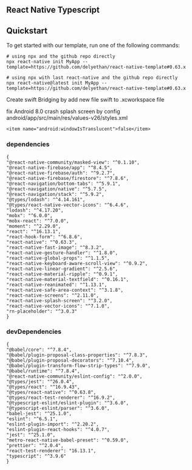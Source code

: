 ## React Native Typescript

## Quickstart

To get started with our template, run one of the following commands:
```shell
# using npx and the github repo directly
npx react-native init MyApp --template=https://github.com/delyethan/react-native-template#0.63.x

```
```shell
# using npx with last react-native and the github repo directly
npx react-native@latest init MyApp --template=https://github.com/delyethan/react-native-template#0.63.x

```

Create swift Bridging by add new file swift to .xcworkspace file

fix Android 8.0 crash splash screen by config android/app/src/main/res/values-v26/styles.xml

```
<item name="android:windowIsTranslucent">false</item>
```

### dependencies

    {
    "@react-native-community/masked-view": "^0.1.10",
    "@react-native-firebase/app": "^8.4.5",
    "@react-native-firebase/auth": "^9.2.7",
    "@react-native-firebase/firestore": "^7.8.6",
    "@react-navigation/bottom-tabs": "^5.9.1",
    "@react-navigation/native": "^5.7.5",
    "@react-navigation/stack": "^5.9.2",
    "@types/lodash": "^4.14.161",
    "@types/react-native-vector-icons": "^6.4.6",
    "lodash": "^4.17.20",
    "mobx": "^6.0.0",
    "mobx-react": "^7.0.0",
    "moment": "^2.29.0",
    "react": "^16.13.1",
    "react-hook-form": "^6.8.6",
    "react-native": "^0.63.3",
    "react-native-fast-image": "^8.3.2",
    "react-native-gesture-handler": "^1.8.0",
    "react-native-global-props": "^1.1.5",
    "react-native-keyboard-aware-scroll-view": "^0.9.2",
    "react-native-linear-gradient": "^2.5.6",
    "react-native-material-ripple": "^0.9.1",
    "react-native-material-textfield": "^0.16.1",
    "react-native-reanimated": "^1.13.1",
    "react-native-safe-area-context": "^3.1.8",
    "react-native-screens": "^2.11.0",
    "react-native-splash-screen": "^3.2.0",
    "react-native-vector-icons": "^7.1.0",
    "rn-placeholder": "^3.0.3"
    }

### devDependencies

    {
    "@babel/core": "^7.8.4",
    "@babel/plugin-proposal-class-properties": "^7.8.3",
    "@babel/plugin-proposal-decorators": "^7.10.4",
    "@babel/plugin-transform-flow-strip-types": "^7.9.0",
    "@babel/runtime": "^7.8.4",
    "@react-native-community/eslint-config": "^2.0.0",
    "@types/jest": "^26.0.4",
    "@types/react": "^16.9.43",
    "@types/react-native": "^0.63.8",
    "@types/react-test-renderer": "^16.9.2",
    "@typescript-eslint/eslint-plugin": "^3.6.0",
    "@typescript-eslint/parser": "^3.6.0",
    "babel-jest": "^25.1.0",
    "eslint": "^6.5.1",
    "eslint-plugin-import": "^2.20.2",
    "eslint-plugin-react-hooks": "^4.0.7",
    "jest": "^25.1.0",
    "metro-react-native-babel-preset": "^0.59.0",
    "prettier": "^2.0.4",
    "react-test-renderer": "16.13.1",
    "typescript": "^3.9.6"
    }
